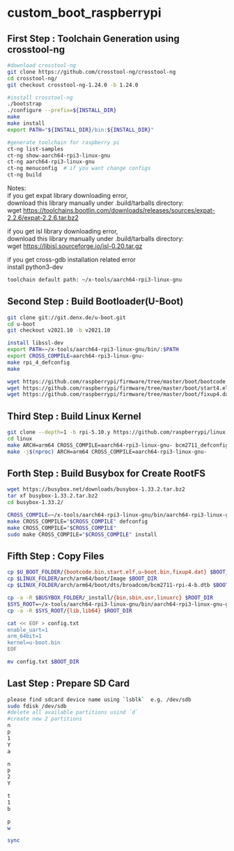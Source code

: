 # custom_boot_raspberrypi

## First Step : Toolchain Generation using crosstool-ng
```sh
#download crosstool-ng
git clone https://github.com/crosstool-ng/crosstool-ng
cd crosstool-ng/
git checkout crosstool-ng-1.24.0 -b 1.24.0

#install crosstool-ng
./bootstrap
./configure --prefix=${INSTALL_DIR}
make
make install
export PATH="${INSTALL_DIR}/bin:${INSTALL_DIR}"

#generate toolchain for raspberry pi 
ct-ng list-samples
ct-ng show-aarch64-rpi3-linux-gnu
ct-ng aarch64-rpi3-linux-gnu
ct-ng menuconfig  # if you want change configs
ct-ng build
```

Notes: \
if you get expat library downloading error, \
download this library manually under .build/tarballs directory: \
wget https://toolchains.bootlin.com/downloads/releases/sources/expat-2.2.6/expat-2.2.6.tar.bz2

if you get isl library downloading error, \
download this library manually under .build/tarballs directory: \
wget https://libisl.sourceforge.io/isl-0.20.tar.gz

if you get cross-gdb installation related error \
install python3-dev

```sh
toolchain default path: ~/x-tools/aarch64-rpi3-linux-gnu
```

## Second Step : Build Bootloader(U-Boot)
```sh
git clone git://git.denx.de/u-boot.git
cd u-boot
git checkout v2021.10 -b v2021.10

install libssl-dev
export PATH=~/x-tools/aarch64-rpi3-linux-gnu/bin/:$PATH
export CROSS_COMPILE=aarch64-rpi3-linux-gnu-
make rpi_4_defconfig
make

wget https://github.com/raspberrypi/firmware/tree/master/boot/bootcode.bin
wget https://github.com/raspberrypi/firmware/tree/master/boot/start4.elf
wget https://github.com/raspberrypi/firmware/tree/master/boot/fixup4.dat
```

## Third Step : Build Linux Kernel
```sh
git clone --depth=1 -b rpi-5.10.y https://github.com/raspberrypi/linux.git
cd linux
make ARCH=arm64 CROSS_COMPILE=aarch64-rpi3-linux-gnu- bcm2711_defconfig
make -j$(nproc) ARCH=arm64 CROSS_COMPILE=aarch64-rpi3-linux-gnu-
```

## Forth Step : Build Busybox for Create RootFS
```sh
wget https://busybox.net/downloads/busybox-1.33.2.tar.bz2
tar xf busybox-1.33.2.tar.bz2
cd busybox-1.33.2/

CROSS_COMPILE=~/x-tools/aarch64-rpi3-linux-gnu/bin/aarch64-rpi3-linux-gnu-
make CROSS_COMPILE="$CROSS_COMPILE" defconfig
make CROSS_COMPILE="$CROSS_COMPILE"
sudo make CROSS_COMPILE="$CROSS_COMPILE" install
```

## Fifth Step : Copy Files
```sh
cp $U_BOOT_FOLDER/{bootcode.bin,start.elf,u-boot.bin,fixup4.dat} $BOOT_DIR
cp $LINUX_FOLDER/arch/arm64/boot/Image $BOOT_DIR
cp $LINUX_FOLDER/arch/arm64/boot/dts/broadcom/bcm2711-rpi-4-b.dtb $BOOT_DIR

cp -a -R $BUSYBOX_FOLDER/_install/{bin,sbin,usr,linuxrc} $ROOT_DIR
$SYS_ROOT=~/x-tools/aarch64-rpi3-linux-gnu/bin/aarch64-rpi3-linux-gnu-g++ -print-sysroot
cp -a -R $SYS_ROOT/{lib,lib64} $ROOT_DIR

cat << EOF > config.txt
enable_uart=1
arm_64bit=1
kernel=u-boot.bin
EOF

mv config.txt $BOOT_DIR
```

## Last Step : Prepare SD Card
```sh
please find sdcard device name using `lsblk`  e.g. /dev/sdb
sudo fdisk /dev/sdb
#delete all available partitions usind `d`
#create new 2 partitions
n
p
1
Y
a

n
p
2
Y

t
1
b

p 
w

sync
```
